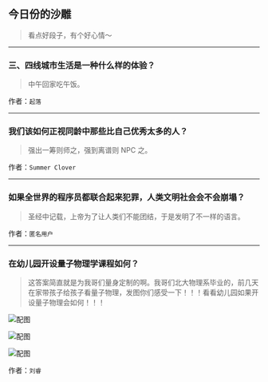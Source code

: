 ## 今日份的沙雕

> 看点好段子，有个好心情～


 
---

### 三、四线城市生活是一种什么样的体验？

> 中午回家吃午饭。


作者：`起落`

---

### 我们该如何正视同龄中那些比自己优秀太多的人？

> 强出一筹则师之，强到离谱则 NPC 之。


作者：`Summer Clover`

---

### 如果全世界的程序员都联合起来犯罪，人类文明社会会不会崩塌？

> 圣经中记载，上帝为了让人类们不能团结，于是发明了不一样的语言。


作者：`匿名用户`

---

### 在幼儿园开设量子物理学课程如何？

> 这答案简直就是为我哥们量身定制的啊。我哥们北大物理系毕业的，前几天在家带孩子给孩子看量子物理，发图你们感受一下！！！看看幼儿园如果开设量子物理会如何！！！



![配图](http://pic3.zhimg.com/70/cf769b9038cd415b8fdf0a47e8fb9a1e_b.jpg)



![配图](http://pic4.zhimg.com/70/fc32e3ec51a24ef957c6424faec436d3_b.jpg)



![配图](http://pic2.zhimg.com/70/ba7fbfd52a1a453b2902b872d37be449_b.jpg)


作者：`刘睿`